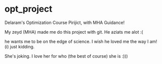 # opt_project
Delaram's Optimization Course Pirijict, with MHA Guidance!

My zeyd (MHA) made me do this project with git. He aziats me alot :(

he wants me to be on the edge of science. I wish he loved me the way I am! (i)
just kidding. 

She's joking. I love her for who (the best of course) she is :)))